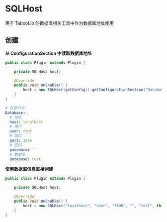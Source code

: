 # SQLHost
用于 TabooLib 的数据库相关工具中作为数据库地址使用

## 创建

**从 ConfigurationSection 中读取数据库地址**
```java
public class Plugin extends Plugin {

    private SQLHost host;

    @Override
    public void onEnable() {
        host = new SQLHost(getConfig().getConfigurationSection("Database"), this);
    }
}
```
```yaml
# 任意节点
Database:
  # 地址
  host: localhost
  # 用户
  user: root
  # 端口
  port: 3306
  # 密码
  password: ''
  # 数据库
  database: test
```

**使用数据库信息直接创建**
```java
public class Plugin extends Plugin {

    private SQLHost host;

    @Override
    public void onEnable() {
        host = new SQLHost("localhost", "user", "3306", "", "test", this);
    }
}
```
